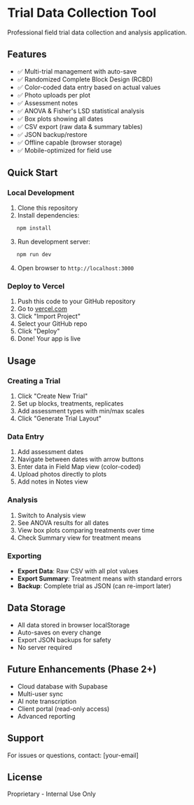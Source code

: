 # Trial Data Collection Tool

Professional field trial data collection and analysis application.

## Features

- ✅ Multi-trial management with auto-save
- ✅ Randomized Complete Block Design (RCBD)
- ✅ Color-coded data entry based on actual values
- ✅ Photo uploads per plot
- ✅ Assessment notes
- ✅ ANOVA & Fisher's LSD statistical analysis
- ✅ Box plots showing all dates
- ✅ CSV export (raw data & summary tables)
- ✅ JSON backup/restore
- ✅ Offline capable (browser storage)
- ✅ Mobile-optimized for field use

## Quick Start

### Local Development

1. Clone this repository
2. Install dependencies:
```bash
   npm install
```
3. Run development server:
```bash
   npm run dev
```
4. Open browser to `http://localhost:3000`

### Deploy to Vercel

1. Push this code to your GitHub repository
2. Go to [vercel.com](https://vercel.com)
3. Click "Import Project"
4. Select your GitHub repo
5. Click "Deploy"
6. Done! Your app is live

## Usage

### Creating a Trial

1. Click "Create New Trial"
2. Set up blocks, treatments, replicates
3. Add assessment types with min/max scales
4. Click "Generate Trial Layout"

### Data Entry

1. Add assessment dates
2. Navigate between dates with arrow buttons
3. Enter data in Field Map view (color-coded)
4. Upload photos directly to plots
5. Add notes in Notes view

### Analysis

1. Switch to Analysis view
2. See ANOVA results for all dates
3. View box plots comparing treatments over time
4. Check Summary view for treatment means

### Exporting

- **Export Data**: Raw CSV with all plot values
- **Export Summary**: Treatment means with standard errors
- **Backup**: Complete trial as JSON (can re-import later)

## Data Storage

- All data stored in browser localStorage
- Auto-saves on every change
- Export JSON backups for safety
- No server required

## Future Enhancements (Phase 2+)

- Cloud database with Supabase
- Multi-user sync
- AI note transcription
- Client portal (read-only access)
- Advanced reporting

## Support

For issues or questions, contact: [your-email]

## License

Proprietary - Internal Use Only
